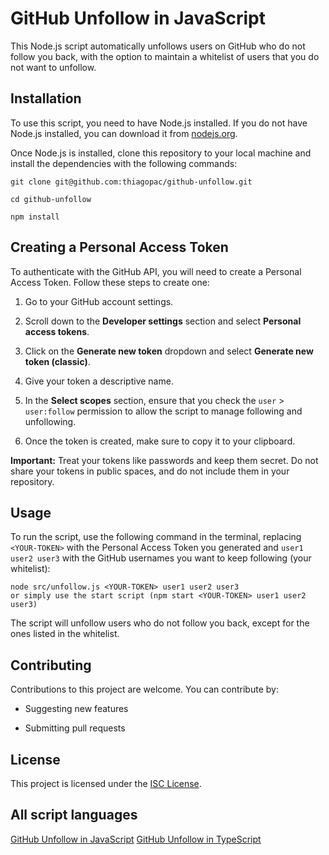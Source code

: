 # GitHub Unfollow in JavaScript

This Node.js script automatically unfollows users on GitHub who do not follow you back, with the option to maintain a whitelist of users that you do not want to unfollow.

## Installation

To use this script, you need to have Node.js installed. If you do not have Node.js installed, you can download it from [nodejs.org](https://nodejs.org/).

Once Node.js is installed, clone this repository to your local machine and install the dependencies with the following commands:

    git clone git@github.com:thiagopac/github-unfollow.git

    cd github-unfollow

    npm install

## Creating a Personal Access Token

To authenticate with the GitHub API, you will need to create a Personal Access Token. Follow these steps to create one:

1. Go to your GitHub account settings.

2. Scroll down to the **Developer settings** section and select **Personal access tokens**.

3. Click on the **Generate new token** dropdown and select **Generate new token (classic)**.

4. Give your token a descriptive name.

5. In the **Select scopes** section, ensure that you check the `user` > `user:follow` permission to allow the script to manage following and unfollowing.

6. Once the token is created, make sure to copy it to your clipboard.

**Important:** Treat your tokens like passwords and keep them secret. Do not share your tokens in public spaces, and do not include them in your repository.

## Usage

To run the script, use the following command in the terminal, replacing `<YOUR-TOKEN>` with the Personal Access Token you generated and `user1 user2 user3` with the GitHub usernames you want to keep following (your whitelist):

    node src/unfollow.js <YOUR-TOKEN> user1 user2 user3
    or simply use the start script (npm start <YOUR-TOKEN> user1 user2 user3)

The script will unfollow users who do not follow you back, except for the ones listed in the whitelist.

## Contributing

Contributions to this project are welcome. You can contribute by:

- Suggesting new features

- Submitting pull requests

## License

This project is licensed under the [ISC License](LICENSE.md).

## All script languages

[GitHub Unfollow in JavaScript](https://github.com/thiagopac/github-unfollow)
[GitHub Unfollow in TypeScript](https://github.com/thiagopac/github-unfollow-ts)

